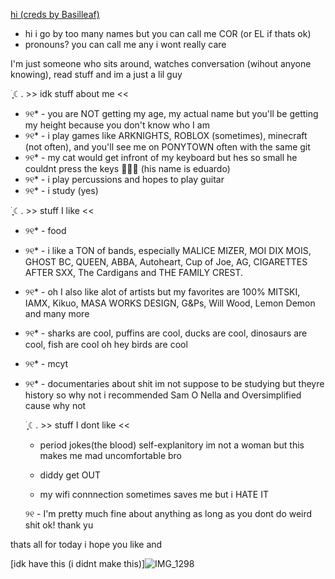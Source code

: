  [hi (creds by Basilleaf)](https://github.com/user-attachments/assets/7bfebcee-5f73-4f83-b01e-3385dd1c2f4c)

- hi i go by too many names but you can call me COR (or EL if thats ok)
- pronouns? you can call me any i wont really care
  

I'm just someone who sits around, watches conversation (wihout anyone knowing), read stuff and im a just a lil guy


࣪ ִֶָ☾. >> idk stuff about me <<


- ୨୧* - you are NOT getting my age, my actual name but you'll be getting my height because you don't know who I am
- ୨୧* - i play games like ARKNIGHTS, ROBLOX (sometimes), minecraft (not often), and you'll see me on PONYTOWN often with the same git
- ୨୧* - my cat would get infront of my keyboard but hes so small he couldnt press the keys :rofl::rofl::rofl: (his name is eduardo)
- ୨୧* - i play percussions and hopes to play guitar
- ୨୧* -  i study (yes)


>>>

࣪ ִֶָ☾. >> stuff I like <<

- ୨୧* - food 
- ୨୧* - i like a TON of bands, especially MALICE MIZER, MOI DIX MOIS, GHOST BC, QUEEN, ABBA, Autoheart, Cup of Joe, AG, CIGARETTES AFTER SXX, The Cardigans and THE FAMILY CREST.
- ୨୧* - oh I also like alot of artists but my favorites are 100% MITSKI, IAMX, Kikuo, MASA WORKS DESIGN, G&Ps, Will Wood, Lemon Demon and many more

  
- ୨୧* - sharks are cool, puffins are cool, ducks are cool, dinosaurs are cool, fish are cool oh hey birds are cool
- ୨୧* - mcyt
- ୨୧* - documentaries about shit im not suppose to be studying but theyre history so why not i recommended Sam O Nella and Oversimplified cause why not


  ࣪ ִֶָ☾. >> stuff I dont like <<


  - period jokes(the blood)
   self-explanitory im not a woman but this makes me mad uncomfortable bro

  - diddy 
   get OUT
 
  - my wifi connnection
  sometimes saves me but i HATE IT

  ୨୧ - I'm pretty much fine about anything as long as you dont do weird shit ok! thank yu

  

thats all for today i hope you like and

 [idk have this (i didnt make this)]![IMG_1298](https://github.com/user-attachments/assets/1938710c-4b32-4a87-8757-3aae4c72b4d2)

 

   


<!---
BLOODANDHONOR/BLOODANDHONOR is a ✨ special ✨ repository because its `README.md` (this file) appears on your GitHub profile.
You can click the Preview link to take a look at your changes.
--->
